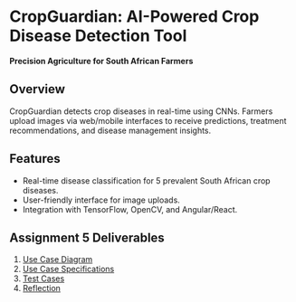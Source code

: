 # CropGuardian: AI-Powered Crop Disease Detection Tool  
**Precision Agriculture for South African Farmers**  

## Overview  
CropGuardian detects crop diseases in real-time using CNNs. Farmers upload images via web/mobile interfaces to receive predictions, treatment recommendations, and disease management insights.  

## Features  
- Real-time disease classification for 5 prevalent South African crop diseases.  
- User-friendly interface for image uploads.  
- Integration with TensorFlow, OpenCV, and Angular/React.  

## Assignment 5 Deliverables  
1. [Use Case Diagram](use-case-diagram.md)  
2. [Use Case Specifications](use-case-specifications.md)  
3. [Test Cases](test-cases.md)  
4. [Reflection](reflection.md)  


